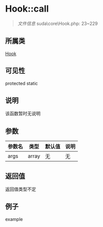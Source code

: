 # Hook::call

> *文件信息* suda\core\Hook.php: 23~229
## 所属类 

[Hook](../Hook.md)

## 可见性

  protected  static
## 说明

该函数暂时无说明

## 参数

| 参数名 | 类型 | 默认值 | 说明 |
|--------|-----|-------|-------|
| args |  array | 无 | 无 |

## 返回值
返回值类型不定

## 例子

example